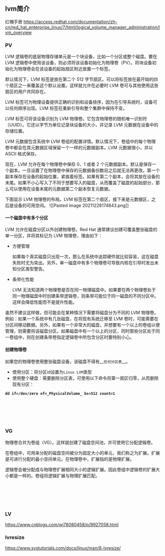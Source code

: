 ## lvm简介

红帽手册
<https://access.redhat.com/documentation/zh-cn/red_hat_enterprise_linux/7/html/logical_volume_manager_administration/lvm_overview>

### PV

LVM 逻辑卷的底层物理存储单元是一个块设备，比如一个分区或整个磁盘。要在 LVM 逻辑卷中使用该设备，则必须将该设备初始化为物理卷（PV）。将块设备初始化为物理卷会在该设备的起始扇区附近放置一个标签。

默认情况下，LVM 标签是放在第二个 512 字节扇区。可以将标签放在最开始的四个扇区之一来覆盖这个默认设置。这样就允许在必要时 LVM 卷可与其他使用这些扇区的用户共同存在。

LVM 标签可为物理设备提供正确的识别和设备排序，因为在引导系统时，设备可以任何顺序出现。LVM 标签在重新引导和整个集群中保持不变。

LVM 标签可将该设备识别为 LVM 物理卷。它包含物理卷的随机唯一识别符（UUID）。它还以字节为单位记录块设备的大小，并记录 LVM 元数据在设备中的存储位置。

LVM 元数据包含系统中 LVM 卷组的配置详情。默认情况下，卷组中的每个物理卷中都会在其元数据区域保留一个一样的元数据副本。LVM 元数据很小，并以 ASCII 格式保存。

现在，LVM 允许在每个物理卷中保存 0、1 或者 2 个元数据副本。默认是保存一个副本。一旦设置了在物理卷中保存的元数据备份数目之后就无法再更改。第一个副本保存在设备的起始位置，紧挨着标签。如果有第二个副本，会将其放在设备的末尾。如果不小心写入了不同于想要写入的磁盘，从而覆盖了磁盘的起始部分，那么可以使用在设备末尾的元数据第二个副本恢复元数据。

下图显示 LVM 物理卷的布局。LVM 标签在第二个扇区，接下来是元数据区，之后是设备的可用空间。
![[Pasted image 20211228174843.png]]

#### 一个磁盘中有多个分区

LVM 允许在磁盘分区以外创建物理卷。Red Hat 通常建议创建可覆盖整张磁盘的单一分区，并将其标记为 LVM 物理卷，理由如下：

- 方便管理

  如果每个真实磁盘只出现一次，那么在系统中追踪硬件就比较容易，这在磁盘失败时尤为突出。另外，单一磁盘中有多个物理卷可导致内核在引导时发出未知分区类型警告。

- 条带化性能

  LVM 无法知道两个物理卷是否在同一物理磁盘中。如果要在两个物理卷处于同一物理磁盘中时创建条带逻辑卷，则条带可能位于同一磁盘的不同分区中。这样会降低性能而不是提升性能。

虽然不建议这样做，但可能会在某种情况下需要将磁盘分为不同的 LVM 物理卷。例如：如果一个系统中有几张磁盘，在将现有系统迁移至 LVM 卷时，可能需要在分区间移动数据。另外，如果有一个非常大的磁盘，并想要有一个以上的卷组以便管理，则需要将该磁盘分区。如果磁盘中有一个以上的分区，同时那些分区处于同一卷组中，则在创建条带卷指定逻辑卷中所包含分区时要特别小心。

#### 创建物理卷

如果您的物理卷使用整张磁盘设备，该磁盘不得有__`任何分区表`__。

- 使用分区：将分区id设置为`Linux LVM`类型
- 使用整个硬盘：需要删除分区表，可使用以下命令将第一扇区归零，从而删除现有分区：

**`dd if=/dev/zero of=_PhysicalVolume_ bs=512 count=1`**

<br></br> <br></br>

### VG

物理卷合并为卷组（VG）。这样就创建了磁盘空间池，并可使用它分配逻辑卷。

在卷组中，可用来分配的磁盘空间被分为固定大小的单元，我们称之为扩展。扩展是可进行分配的最小空间单元。在物理卷中，扩展指的是物理扩展。

逻辑卷会被分配成与物理卷扩展相同大小的逻辑扩展。因此卷组中逻辑卷的扩展大小都是一样的。卷组将逻辑扩展与物理扩展匹配。

<br></br> <br></br>

### LV

<https://www.cnblogs.com/wj78080458/p/9927058.html>

### lvresize

<https://www.systutorials.com/docs/linux/man/8-lvresize/>
